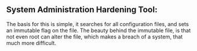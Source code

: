 ## System Administration Hardening Tool:

The basis for this is simple, it searches for all configuration files, and sets an immutable flag on the file.
The beauty behind the immutable file, is that not even root can alter the file, which makes a breach of a system, that much more difficult.

